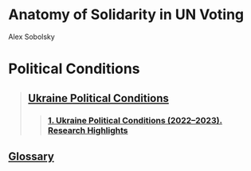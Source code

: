 # Anatomy of Solidarity in UN Voting
Alex Sobolsky
# Political Conditions
> ## [Ukraine Political Conditions](https://sobolsky.github.io/upc)
>> ### [1. Ukraine Political Conditions (2022–2023). Research Highlights](https://sobolsky.github.io/upc/01)

## [Glossary](./glossary)
